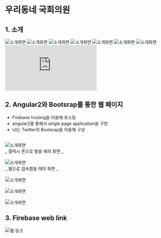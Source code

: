 # 우리동네 국회의원
## 1. 소개
![소개화면](./image/image01.PNG)
![소개화면](./image/image02.PNG)
![소개화면](./image/image03.PNG)
![소개화면](./image/image04.PNG)
![소개화면](./image/image05.PNG)
![소개화면](./image/image06.PNG)
![소개화면](./image/image07.PNG)
![Intro.pdf](https://github.com/Leejigun/UnityProject/blob/master/introPDF.pdf)
<br>

## 2. Angular2와 Bootsrap를 통한 웹 페이지
* Firebase hosting을 이용해 호스팅
* angular2를 통해서 single page application을 구현
* UI는 Twitter의 Bootsrap을 이용해 구성
<br><br>

![소개화면](./image/image08.PNG)
<br>_ 갤럭시 폰으로 봤을 때의 화면 _
<br><br>
![소개화면](./image/image09.PNG)
<br>_ 웹으로 접속했을 때의 화면 _
<br><br>
![소개화면](./image/image10.PNG)
<br><br>
![소개화면](./image/image11.PNG)
<br><br>
![소개화면](./image/image12.PNG)

## 3. Firebase web link
![웹 링크](https://angular2-4fa2b.firebaseapp.com/)
